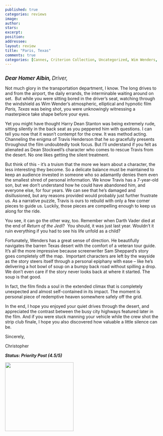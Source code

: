 ```yaml
---
published: true
categories: reviews
image:
author: 
stars: 
excerpt: 
position: 
addressee: 
layout: review
title: "Paris, Texas"
comments: true
categories: [Cannes, Criterion Collection, Uncategorized, Wim Wenders, Zip.ca]
---
```

<div><p><span class="full-image-block ssNonEditable"><span><a href="/letters/2012/5/16/paris-texas.html"><img src="http://static.squarespace.com/static/5005f6bcc4aa41161b33e89e/5329cf1fe4b07c068ebf74de/5329cf1fe4b07c068ebf7576/1337204636013/Paris%20Texas.jpg" alt="" /></a></span></span></p>
<p><span style="font-size:120%;"><em><strong>Dear Homer Albin, </strong></em><em>Driver,</em></span></p>
<p>Not much glory in the transportation department, I know. The long drives to and from the airport, the daily errands, the interminable waiting around on set.&nbsp; But while you were sitting bored in the driver&rsquo;s seat, watching through the windshield as Wim Wender&rsquo;s atmospheric, elliptical and hypnotic film <em>Paris, Texas</em> was being shot, you were unknowingly witnessing a masterpiece take shape before your eyes.&nbsp;</p>
<p>Yet you might have thought Harry Dean Stanton was being extremely rude, sitting silently in the back seat as you peppered him with questions. I can tell you now that it wasn&rsquo;t contempt for the crew. It was method acting. Channeling the enigma of Travis Henderson that he so gracefully presents throughout the film undoubtedly took focus. But I&rsquo;ll understand if you felt as alienated as Dean Stockwell&rsquo;s character who comes to rescue Travis from the desert. No one likes getting the silent treatment.</p>
<p>But think of this - it&rsquo;s a truism that the more we learn about a character, the less interesting they become. So a delicate balance must be maintained to keep an audience invested in someone who so adamantly denies them even the smallest shred of personal information. We know Travis has a 7-year-old son, but we don&rsquo;t understand how he could have abandoned him, and everyone else, for four years. We can see that he&rsquo;s damaged and disillusioned, but any reasons provided would probably just further frustrate us. As a narrative puzzle, Travis is ours to rebuild with only a few corner pieces to guide us. Luckily, those pieces are compelling enough to keep us along for the ride.</p>
<p>You see, it can go the other way, too. Remember when Darth Vader died at the end of <em>Return of the Jedi</em>?&nbsp; You should, it was just last year. Wouldn&rsquo;t it ruin everything if you had to see his life unfold as a child?</p>
<p>Fortunately, Wenders has a great sense of direction. He beautifully navigates the barren Texas desert with the comfort of a veteran tour guide. It&rsquo;s all the more impressive because screenwriter Sam Sheppard&rsquo;s story goes completely off the map.&nbsp; Important characters are left by the wayside as the story steers itself through a personal epiphany with ease &ndash; like he&rsquo;s delivering a hot bowl of soup on a bumpy back road without spilling a drop. We don&rsquo;t even care if the story never looks back at where it started. The soup is that good.</p>
<p>In fact, the film finds a soul in the extended climax that is completely unexpected and almost self-contained in its impact. The moment is personal piece of redemptive heaven somewhere safely off the grid.</p>
<p>In the end, I hope you enjoyed your quiet drives through the desert, and appreciated the contrast between the busy city highways featured later in the film. And if you were stuck manning your vehicle while the crew shot the strip club finale, I hope you also discovered how valuable a little silence can be.</p>
<p>Sincerely,</p>
<p>Christopher</p>
<p><strong><em>Status: Priority Post (4.5/5)</em></strong></p>
<p><strong><em><span class="full-image-block ssNonEditable"><span><a href="http://www.zip.ca/Browse/Title.aspx?f=clid(109066)"><img style="width:225px;" src="http://static.squarespace.com/static/5005f6bcc4aa41161b33e89e/5329cf1fe4b07c068ebf74de/5329cf20e4b07c068ebf7cfe/1343245454095/Rent-it-on-Zip.png" alt="" /></a></span></span><br /></em></strong></p></div>
